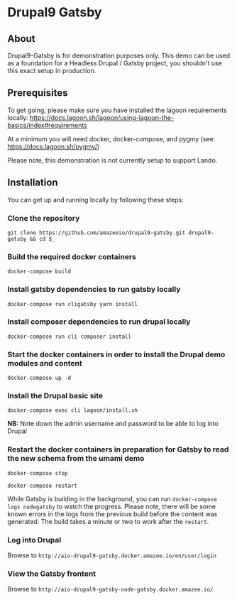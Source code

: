 # Drupal9 Gatsby

## About
Drupal9-Gatsby is for demonstration purposes only. This demo can be used as a foundation for a Headless Drupal / Gatsby project, you shouldn't use this exact setup in production.

## Prerequisites

To get going, please make sure you have installed the lagoon requirements locally: https://docs.lagoon.sh/lagoon/using-lagoon-the-basics/index#requirements

At a minimum you will need docker, docker-compose, and pygmy (see: https://docs.lagoon.sh/pygmy/)

Please note, this demonstration is not currently setup to support Lando.

## Installation

You can get up and running locally by following these steps:

### Clone the repository
`git clone https://github.com/amazeeio/drupal9-gatsby.git drupal9-gatsby && cd $_`

### Build the required docker containers
`docker-compose build`

### Install gatsby dependencies to run gatsby locally
`docker-compose run cligatsby yarn install`

### Install composer dependencies to run drupal locally
`docker-compose run cli composer install`

### Start the docker containers in order to install the Drupal demo modules and content
`docker-compose up -d`

### Install the Drupal basic site
`docker-compose exec cli lagoon/install.sh`

**NB:** Note down the admin username and password to be able to log into Drupal

### Restart the docker containers in preparation for Gatsby to read the new schema from the umami demo
`docker-compose stop`

`docker-compose restart`

While Gatsby is building in the background, you can run
`docker-compose logs nodegatsby` to watch the progress. Please note, there will be some known errors in the logs from the previous build before the content was generated. The build takes a minute or two to work after the `restart`.

### Log into Drupal
Browse to `http://aio-drupal9-gatsby.docker.amazee.io/en/user/login`

### View the Gatsby frontent
Browse to `http://aio-drupal9-gatsby-node-gatsby.docker.amazee.io/`